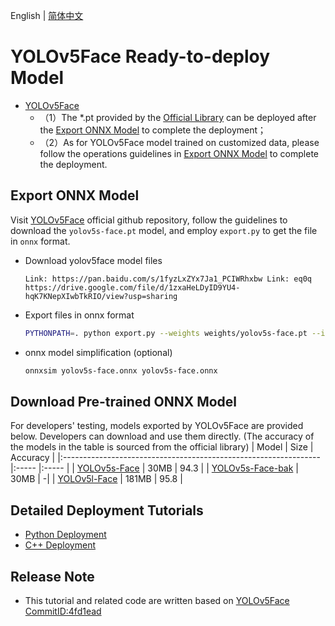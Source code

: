 English | [简体中文](README_CN.md)
# YOLOv5Face Ready-to-deploy Model

- [YOLOv5Face](https://github.com/deepcam-cn/yolov5-face/commit/4fd1ead)
  - （1）The *.pt provided by the [Official Library](https://github.com/deepcam-cn/yolov5-face/) can be deployed after the [Export ONNX Model](#导出ONNX模型) to complete the deployment；
  - （2）As for YOLOv5Face model trained on customized data, please follow the operations guidelines in [Export ONNX Model](#%E5%AF%BC%E5%87%BAONNX%E6%A8%A1%E5%9E%8B)  to complete the deployment.

## Export ONNX Model

Visit [YOLOv5Face](https://github.com/deepcam-cn/yolov5-face) official github repository, follow the guidelines to download the `yolov5s-face.pt` model, and employ `export.py` to get the file in `onnx` format.

* Download yolov5face model files
  ```
  Link: https://pan.baidu.com/s/1fyzLxZYx7Ja1_PCIWRhxbw Link: eq0q  
  https://drive.google.com/file/d/1zxaHeLDyID9YU4-hqK7KNepXIwbTkRIO/view?usp=sharing
  ```

* Export files in onnx format
  ```bash
  PYTHONPATH=. python export.py --weights weights/yolov5s-face.pt --img_size 640 640 --batch_size 1  
  ```
* onnx model simplification (optional)
  ```bash
  onnxsim yolov5s-face.onnx yolov5s-face.onnx
  ```

## Download Pre-trained ONNX Model

For developers' testing, models exported by YOLOv5Face are provided below. Developers can download and use them directly. (The accuracy of the models in the table is sourced from the official library)
| Model                                                               | Size    | Accuracy    |
|:---------------------------------------------------------------- |:----- |:----- |
| [YOLOv5s-Face](https://bj.bcebos.com/paddlehub/fastdeploy/yolov5s-face.onnx) | 30MB | 94.3 |
| [YOLOv5s-Face-bak](https://bj.bcebos.com/paddlehub/fastdeploy/yolov5face-s-640x640.bak.onnx) | 30MB | -|
| [YOLOv5l-Face](https://bj.bcebos.com/paddlehub/fastdeploy/yolov5face-l-640x640.onnx ) | 181MB | 95.8 |


## Detailed Deployment Tutorials

- [Python Deployment](python)
- [C++ Deployment](cpp)


## Release Note

- This tutorial and related code are written based on [YOLOv5Face CommitID:4fd1ead](https://github.com/deepcam-cn/yolov5-face/commit/4fd1ead) 
